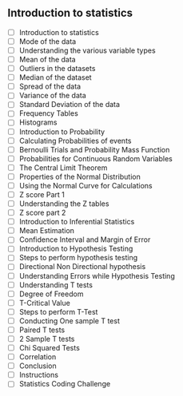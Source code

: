 ## Introduction to statistics

* [ ] Introduction to statistics
* [ ] Mode of the data
* [ ] Understanding the various variable types
* [ ] Mean of the data
* [ ] Outliers in the datasets
* [ ] Median of the dataset
* [ ] Spread of the data
* [ ] Variance of the data
* [ ] Standard Deviation of the data
* [ ] Frequency Tables
* [ ] Histograms
* [ ] Introduction to Probability
* [ ] Calculating Probabilities of events
* [ ] Bernoulli Trials and Probability Mass Function
* [ ] Probabilities for Continuous Random Variables
* [ ] The Central Limit Theorem
* [ ] Properties of the Normal Distribution
* [ ] Using the Normal Curve for Calculations
* [ ] Z score Part 1
* [ ] Understanding the Z tables
* [ ] Z score part 2
* [ ] Introduction to Inferential Statistics
* [ ] Mean Estimation
* [ ] Confidence Interval and Margin of Error
* [ ] Introduction to Hypothesis Testing
* [ ] Steps to perform hypothesis testing
* [ ] Directional Non Directional hypothesis
* [ ] Understanding Errors while Hypothesis Testing
* [ ] Understanding T tests
* [ ] Degree of Freedom
* [ ] T-Critical Value
* [ ] Steps to perform T-Test
* [ ] Conducting One sample T test
* [ ] Paired T tests
* [ ] 2 Sample T tests
* [ ] Chi Squared Tests
* [ ] Correlation
* [ ] Conclusion
* [ ] Instructions
* [ ] Statistics Coding Challenge
